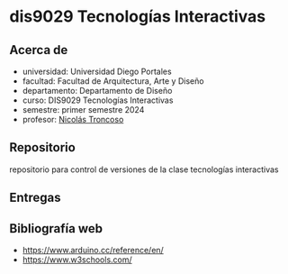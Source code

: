 # dis9029 Tecnologías Interactivas

## Acerca de

- universidad: Universidad Diego Portales
- facultad: Facultad de Arquitectura, Arte y Diseño
- departamento: Departamento de Diseño
- curso: DIS9029 Tecnologías Interactivas
- semestre: primer semestre 2024
- profesor: [Nicolás Troncoso](https://github.com/nicotron/)

## Repositorio

repositorio para control de versiones de la clase tecnologías interactivas

## Entregas


## Bibliografía web

- <https://www.arduino.cc/reference/en/>
- <https://www.w3schools.com/>
